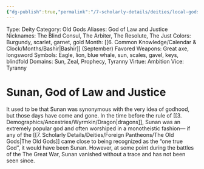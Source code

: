 ```yaml
---
{"dg-publish":true,"permalink":"/7-scholarly-details/deities/local-gods/sunan/","noteIcon":""}
---
```


Type: Deity
Category: Old Gods
Aliases: God of Law and Justice
Nicknames: The Blind Consul, The Arbiter, The Resolute, The Just
Colors: Burgundy, scarlet, garnet, gold
Month: [[6. Common Knowledge/Calendar & Clock/Months/Bashir\|Bashir]] (September)
Favored Weapons: Great axe, longsword
Symbols: Eagle, lion, blue whale, sun, scales, gavel, keys, blindfold
Domains: Sun, Zeal, Prophecy, Tyranny
Virtue: Ambition
Vice: Tyranny

# Sunan, God of Law and Justice

It used to be that Sunan was synonymous with the very idea of godhood, but those days have come and gone. In the time before the rule of [[3. Demographics/Ancestries/Wyrmkin/Dragon\|dragons]], Sunan was an extremely popular god and often worshiped in a monotheistic fashion— if any of the [[7. Scholarly Details/Deities/Foreign Pantheons/The Old Gods\|The Old Gods]] came close to being recognized as the “one true God”, it would have been Sunan. However, at some point during the battles of the The Great War, Sunan vanished without a trace and has not been seen since. 